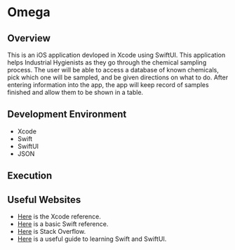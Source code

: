 # Omega
## Overview
This is an iOS application devloped in Xcode using SwiftUI. This application helps Industrial Hygienists as they go through the chemical sampling process. The user will be able to access a database of known chemicals, pick which one will be sampled, and be given directions on what to do. After entering information into the app, the app will keep record of samples finished and allow them to be shown in a table.
## Development Environment
* Xcode
* Swift
* SwiftUI
* JSON

## Execution


## Useful Websites

* [Here](https://developer.apple.com/documentation/xcode) is the Xcode reference.
* [Here](https://developer.apple.com/swift/) is a basic Swift reference.
* [Here](https://stackoverflow.com) is Stack Overflow.
* [Here](https://www.hackingwithswift.com) is a useful guide to learning Swift and SwiftUI.
